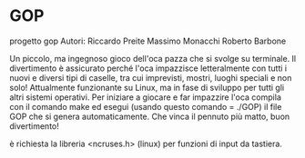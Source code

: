 # GOP
progetto gop
Autori:
Riccardo Preite
Massimo Monacchi
Roberto Barbone

Un piccolo, ma ingegnoso gioco dell'oca pazza che si svolge su terminale.
Il divertimento è assicurato perché l'oca impazzisce letteralmente con tutti i nuovi e diversi tipi di caselle, tra cui imprevisti, mostri, luoghi speciali e non solo!
Attualmente funzionante su Linux, ma in fase di sviluppo per tutti gli altri sistemi operativi. Per iniziare a giocare e far impazzire l'oca compila con il comando make ed esegui (usando questo comando = ./GOP) il file GOP che si genera automaticamente. Che vinca il pennuto più matto, buon divertimento!


è richiesta la libreria <ncruses.h> (linux) per funzioni di input da tastiera.
